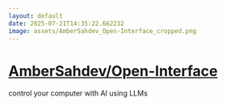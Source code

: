 ```yaml
---
layout: default
date: 2025-07-21T14:35:22.662232
image: assets/AmberSahdev_Open-Interface_cropped.png
---
```


# [AmberSahdev/Open-Interface](https://github.com/AmberSahdev/Open-Interface)

control your computer with AI using LLMs
